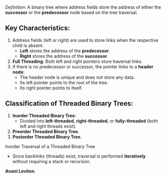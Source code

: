 *Definition*:
	A binary tree where address fields store the address of either the **successor** or the **predecessor** node based on the tree traversal.
## Key Characteristics:
1. Address fields (left or right) are used to store links when the respective child is absent:
    - **Left** stores the address of the **predecessor**.
    - **Right** stores the address of the **successor**.
2. **Full Threading**: Both left and right pointers store traversal links.
3. If there is no predecessor or successor, the pointer links to a **header node**:
    - The header node is unique and does not store any data.
    - Its left pointer points to the root of the tree.
    - Its right pointer points to itself.

## Classification of Threaded Binary Trees:
1. **Inorder Threaded Binary Tree**:
    - Divided into **left-threaded**, **right-threaded**, or **fully-threaded** (both left and right threads exist).
2. **Preorder Threaded Binary Tree**.
3. **Postorder Threaded Binary Tree**.

Inorder Traversal of a Threaded Binary Tree
- Since backlinks (threads) exist, traversal is performed **iteratively** without requiring a stack or recursion.


**Anani Leviton**.